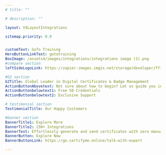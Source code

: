 ```yaml
---
# title: ""

# description: ""

layout: V4LayoutIntegrations

sitemap.priority: 0.9


customText: GoTo Training
HeroButtonLinkText: gototraining
BoxImage: /assets4/images/integrations/integrations image (1).png
#compare section
leftSideLogoLink: https://zapier-images.imgix.net/storage/developer/ff1a44e3f58a281ec16c79914111cf76.png?auto=format&ixlib=react-9.8.0&fit=crop&q=50&w=60&h=60&dpr=1

#G2 section
G2Title: Global Leader in Digital Certificates & Badge Management
ActionButtonAbovetext: Not sure about how to begin? Let us guide you in the right direction!
ActionButtonbelowtext1: Free 50 Credentials
ActionButtonbelowtext2: Exclusive Support

# testimonial section
TestimonialTitle: Our Happy Customers   

#banner section
BannerTitle1: Explore More
BannerTitle2: 150+ Integrations
BannerText: Effortlessly generate and send certificates with zero manual intervention using the most advanced digital credential management software of 2023.
BannerButton: Explore Now
BannerButtonLink: https://go.certifyme.online/talk-with-expert

---
```


